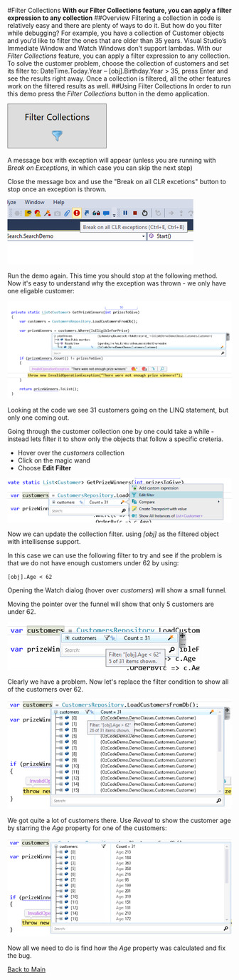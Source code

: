 ﻿#Filter Collections
**With our Filter Collections feature, you can apply a filter expression to any collection**
##Overview
Filtering a collection in code is relatively easy and there are plenty of ways to do it. But how do you filter while debugging? For example, you have a collection of Customer objects and you’d like to filter the ones that are older than 35 years. Visual Studio’s Immediate Window and Watch Windows don’t support lambdas. With our _Filter Collections_ feature, you can apply a filter expression to any collection. To solve the customer problem, choose the collection of customers and set its filter to: DateTime.Today.Year – [obj].Birthday.Year > 35, press Enter and see the results right away. Once a collection is filtered, all the other features work on the filtered results as well.
##Using Filter Collections
In order to run this demo press the _Filter Collections_ button in the demo application.  

![Filter Collections button](Resources/filterCollectionsButton.PNG)

A message box with exception will appear (unless you are running with _Break on Exceptions_, in which case you can skip the next step)

Close the message box and use the "Break on all CLR excetions" button to stop once an exception is thrown.

![Break on all CLR exceptions](Resources/breakonexceptions.png)

Run the demo again. This time you should stop at the following method. Now it's easy to understand why the exception was thrown - we only have one eligable customer:

![Exception origin](Resources/exception.PNG)

Looking at the code we see 31 customers going on the LINQ statement, but only one coming out.

Going through the customer collection one by one could take a while - instead lets filter it to show only the objects that follow a specific creteria.  

- Hover over the _customers_ collection 
- Click on the magic wand
- Choose __Edit Filter__

![Edit Filter](Resources/editFilter.PNG)

Now we can update the collection filter. using _[obj]_ as the filtered object with intellisense support.

In this case we can use the following filter to try and see if the problem is that we do not have enough customers under 62 by using:

```
[obj].Age < 62
```

Opening the Watch dialog (hover over _customers_) will show a small funnel.  

Moving the pointer over the funnel will show that only 5 customers are under 62.

![Age < 62](Resources/ageLessThan62.PNG)

Clearly we have a problem. Now let's replace the filter condition to show all of the customers over 62.

![Age > 62](Resources/ageMoreThan62.PNG)

We got quite a lot of customers there. Use _Reveal_ to show the customer age by starring the _Age_ property for one of the customers:

![Customers with Age](Resources/customersWithAge.PNG)

Now all we need to do is find how the _Age_ property was calculated and fix the bug.  

 [Back to Main](../../README.md)  
